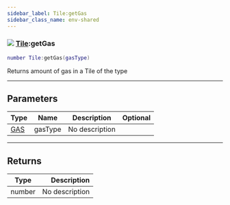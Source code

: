 ```yaml
---
sidebar_label: Tile:getGas
sidebar_class_name: env-shared
---
```


### ![](/img/wiki/shared.png) [Tile](../tile/README.md):getGas

```lua
number Tile:getGas(gasType)
```

Returns amount of gas in a Tile of the type<br/>

-----------------
## Parameters

| Type   | Name | Description | Optional |
| ------ | ---- | ----------- | -------: |
| [GAS](../gas/README.md) | gasType | No description |   |

-----------------
## Returns

| Type   | Description |
| ------ | ----------: |
| number | No description |
